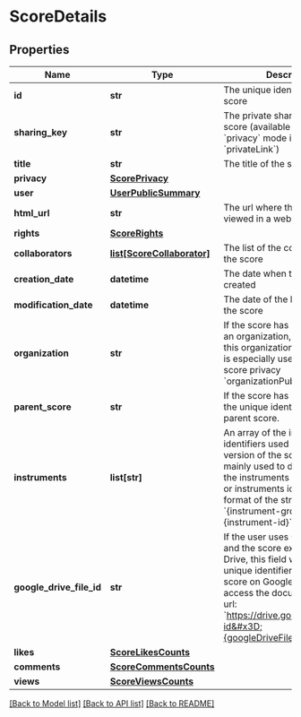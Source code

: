 # ScoreDetails

## Properties
Name | Type | Description | Notes
------------ | ------------- | ------------- | -------------
**id** | **str** | The unique identifier of the score | [optional] 
**sharing_key** | **str** | The private sharing key of the score (available when the &#x60;privacy&#x60; mode is set to &#x60;privateLink&#x60;) | [optional] 
**title** | **str** | The title of the score | [optional] 
**privacy** | [**ScorePrivacy**](ScorePrivacy.md) |  | [optional] 
**user** | [**UserPublicSummary**](UserPublicSummary.md) |  | [optional] 
**html_url** | **str** | The url where the score can be viewed in a web browser | [optional] 
**rights** | [**ScoreRights**](ScoreRights.md) |  | [optional] 
**collaborators** | [**list[ScoreCollaborator]**](ScoreCollaborator.md) | The list of the collaborators of the score | [optional] 
**creation_date** | **datetime** | The date when the score was created | [optional] 
**modification_date** | **datetime** | The date of the last revision of the score | [optional] 
**organization** | **str** | If the score has been created in an organization, the identifier of this organization. This property is especially used with the score privacy &#x60;organizationPublic&#x60;.  | [optional] 
**parent_score** | **str** | If the score has been forked, the unique identifier of the parent score.  | [optional] 
**instruments** | **list[str]** | An array of the instrument identifiers used in the last version of the score. This is mainly used to display a list of the instruments in the Flat&#39;s UI or instruments icons. The format of the strings is &#x60;{instrument-group}.{instrument-id}&#x60;.  | [optional] 
**google_drive_file_id** | **str** | If the user uses Google Drive and the score exists on Google Drive, this field will contain the unique identifier of the Flat score on Google Drive. You can access the document using the url: &#x60;https://drive.google.com/open?id&#x3D;{googleDriveFileId}&#x60;  | [optional] 
**likes** | [**ScoreLikesCounts**](ScoreLikesCounts.md) |  | [optional] 
**comments** | [**ScoreCommentsCounts**](ScoreCommentsCounts.md) |  | [optional] 
**views** | [**ScoreViewsCounts**](ScoreViewsCounts.md) |  | [optional] 

[[Back to Model list]](../README.md#documentation-for-models) [[Back to API list]](../README.md#documentation-for-api-endpoints) [[Back to README]](../README.md)


